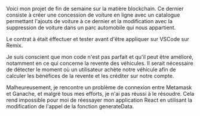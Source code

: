 Voici mon projet de fin de semaine sur la matière blockchain. Ce dernier consiste à créer une concession de voiture en ligne avec un catalogue permettant l'ajouts de voiture à ce dernier et la modification avec la suppression de voiture dans un parc automobile qui nous appartient.

Le contrat à était éffectuer et tester avant d'être appliquer sur VSCode sur Remix.

Je suis conscient que mon code n'est pas parfait et qu'il peut être amélioré, notamment en ce qui concerne la revente des véhicules. Il serait nécessaire de détecter le moment où un utilisateur achète notre véhicule afin de calculer les bénéfices de la revente et les créditer sur notre compte.

Malheureusement, je rencontre un problème de connexion entre Metamask et Ganache, et malgré tous mes efforts, je n'ai pas réussi à le résoudre. Cela rend impossible pour moi de réessayer mon application React en utilisant la modification de l'appel de la fonction generateData.